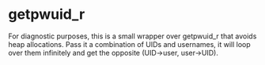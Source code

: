 getpwuid_r
===

For diagnostic purposes, this is a small wrapper over getpwuid_r that avoids
heap allocations.  Pass it a combination of UIDs and usernames, it will loop
over them infinitely and get the opposite (UID->user, user->UID).
